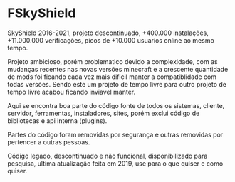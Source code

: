 # FSkyShield

SkyShield 2016-2021, projeto descontinuado, +400.000 instalações, +11.000.000 verificações, picos de +10.000 usuarios online ao mesmo tempo.

Projeto ambicioso, porém problematico devido a complexidade, com as mudanças recentes nas novas versões minecraft e a crescente quantidade de mods foi ficando cada vez mais dificil manter a compatiblidade com todas versões. Sendo este um projeto de tempo livre para outro projeto de tempo livre acabou ficando inviavel manter.

Aqui se encontra boa parte do código fonte de todos os sistemas, cliente, servidor, ferramentas, instaladores, sites, porém exclui código de bibliotecas e api interna (plugins).

Partes do código foram removidas por segurança e outras removidas por pertencer a outras pessoas.

Código legado, descontinuado e não funcional, disponibilizado para pesquisa, ultima atualização feita em 2019, use para o que quiser e como quiser.
